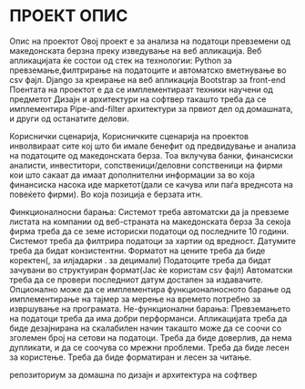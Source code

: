 # ПРОЕКТ ОПИС

Опис на проектот
Овој проект е за анализа на податоци превземени од македонската берзна преку изведување на веб апликација.
Веб апликацијата ќе состои од стек на технологии:
Python  за превземање,филтрирање на податоците и автоматско вметнување во csv фајл.
Django за креирање на веб апликација
Bootstrap за front-end 
Поентата на проектот е да се имплементираат техники научени од предметот Дизајн и архитектури на софтвер такашто треба да се имплементира Pipe-and-filter архитектури за првиот дел од домашната, и други од останатите делови.


Кориснички сценарија,
Корисничките сценарија на проектов инволвираат сите кој што би имале бенефит од предвидување и анализа на податоците од македонската берза.
Тоа вклучува банки, финансиски аналисти, инвеститори, сопственици/деловни сопственици на фирми кои што сакаат да имаат дополнителни информации за во која финансиска насока иде маркетот(дали се качува или паѓа вреднсота на повеќето фирми).
Во која позиција е берзата итн.

Финкционалносни барања:
Системот треба автоматски да ја превземе листата на компании од веб-страната на македонската берза
За секоја фирма треба да се земе историски податоци од последните 10 години.
Системот треба да филтрира податоци за хартии од вредност.
Датумите треба да бидат конзистентни.
Форматот на цените треба да биде коректен(, за илјадарки . за децимали)
Податоците треба да бидат зачувани во структуиран формат(Јас ќе користам csv фајл)
Автоматски треба да се провери последниот датум достапен за издавачите.
Опционално може да се имплементира функционалносното барање од имплементирање на тајмер за мерење на времето потребно за извршување на програмата.
Не-функционални барања:
Превземањето на податоци треба да има добри перформанси.
Апликацијата треба да биде дезајнирана на скалабилен начин такашто може да се соочи со зголемен број на сетови на податоци.
Треба да биде доверлив, да нема дупликати, и да се соочува со мрежни проблеми.
Треба да биде лесен за користење.
Треба да биде форматиран и лесен за читање.

репозиториум за домашна по дизајн и архитектура на софтвер

